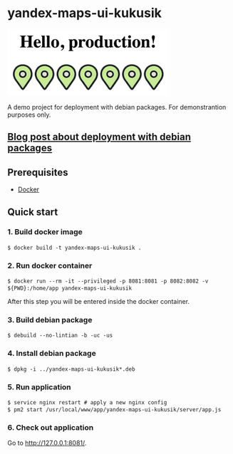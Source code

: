 # yandex-maps-ui-kukusik
![screenshot](screenshot.png)

A demo project for deployment with debian packages. For demonstrantion purposes only.

## [Blog post about deployment with debian packages](https://t.me/tarmolov_work/147)

## Prerequisites
* [Docker](https://www.docker.com/)

## Quick start
### 1. Build docker image
```
$ docker build -t yandex-maps-ui-kukusik .
```

### 2. Run docker container
```
$ docker run --rm -it --privileged -p 8081:8081 -p 8082:8082 -v ${PWD}:/home/app yandex-maps-ui-kukusik
```
After this step you will be entered inside the docker container.

### 3. Build debian package
```
$ debuild --no-lintian -b -uc -us
```

### 4. Install debian package
```
$ dpkg -i ../yandex-maps-ui-kukusik*.deb
```

### 5. Run application
```
$ service nginx restart # apply a new nginx config
$ pm2 start /usr/local/www/app/yandex-maps-ui-kukusik/server/app.js
```

### 6. Check out application
Go to http://127.0.0.1:8081/.
